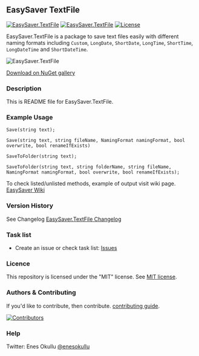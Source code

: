 ## EasySaver TextFile
[![EasySaver.TextFile](https://img.shields.io/nuget/v/EasySaver.TextFile.svg)](https://www.nuget.org/packages/EasySaver.TextFile/) [![EasySaver.TextFile](https://img.shields.io/nuget/dt/EasySaver.TextFile.svg)](https://www.nuget.org/packages/EasySaver.TextFile/) [![License](https://img.shields.io/github/license/meokullu/EasySaver.svg)](https://github.com/meokullu/EasySaver/blob/master/LICENSE)

EasySaver.TextFile is a package to save text files easily with different naming formats including `Custom`, `LongDate`, `ShortDate`, `LongTime`, `ShortTime`, `LongDateTime` and `ShortDateTime`.

![EasySaver.TextFile](https://github.com/meokullu/EasySaver/assets/4971757/83483703-12f4-439b-b03b-95db2477e8c2)

[Download on NuGet gallery](https://www.nuget.org/packages/EasySaver.TextFile/)

### Description

This is README file for EasySaver.TextFile. 

### Example Usage
```
Save(string text);
```
```
Save(string text, string fileName, NamingFormat namingFormat, bool overwrite, bool renameIfExists)
```
```
SaveToFolder(string text);
```
```
SaveToFolder(string text, string folderName, string fileName, NamingFormat namingFormat, bool overwrite, bool renameIfExists);
```

To check listed/unlisted methods, example of output visit wiki page. [EasySaver Wiki](https://github.com/meokullu/EasySaver/wiki)

### Version History
See Changelog [EasySaver.TextFile Changelog](https://github.com/meokullu/EasySaver/blob/master/EasySaver.Text/CHANGELOG.md)

### Task list
* Create an issue or check task list: [Issues](https://github.com/meokullu/EasySaver/issues)

### Licence
This repository is licensed under the "MIT" license. See [MIT license](https://github.com/meokullu/EasySaver/blob/master/LICENSE).

### Authors & Contributing

If you'd like to contribute, then contribute. [contributing guide](https://github.com/meokullu/EasySaver/blob/master/CONTRIBUTING.md).

[![Contributors](https://contrib.rocks/image?repo=meokullu/EasySaver)](https://github.com/meokullu/EasySaver/graphs/contributors)

### Help
Twitter: Enes Okullu [@enesokullu](https://twitter.com/EnesOkullu)
